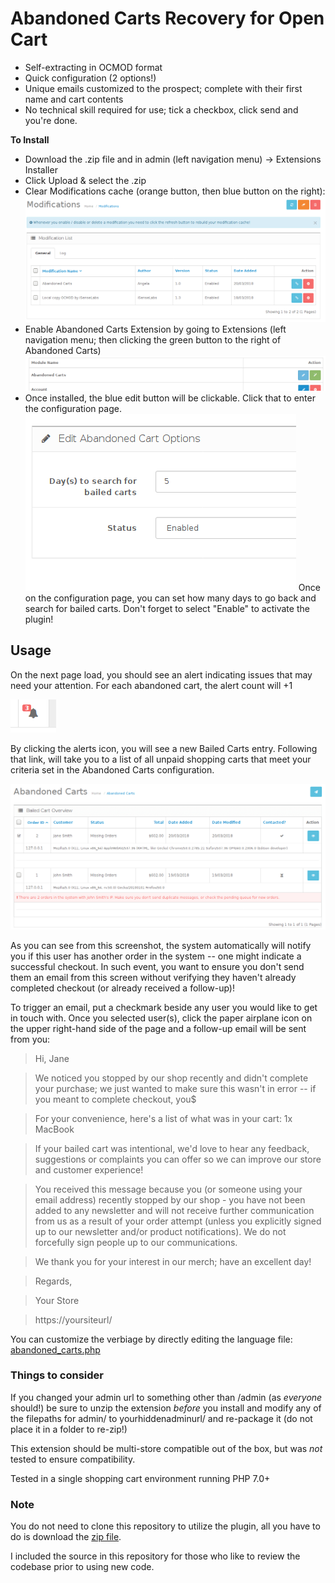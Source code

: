 # Abandoned Carts Recovery for Open Cart


* Self-extracting in OCMOD format
* Quick configuration (2 options!)
* Unique emails customized to the prospect; complete with their first name and cart contents
* No technical skill required for use; tick a checkbox, click send and you're done.

**To Install**

* Download the .zip file and in admin (left navigation menu) -> Extensions Installer
* Click Upload & select the .zip
* Clear Modifications cache (orange button, then blue button on the right):
![clear modifications](./img/clear-mods.png)
* Enable Abandoned Carts Extension by going to Extensions (left navigation menu; then clicking the green button to the right of Abandoned Carts)
![enable abandoned carts](./img/enable-module.png)
* Once installed, the blue edit button will be clickable.  Click that to enter the configuration page.
![abandoned carts configuration](./img/config.png)
Once on the configuration page, you can set how many days to go back and search for bailed carts.  Don't forget to select "Enable" to activate the plugin!

## Usage ##

On the next page load, you should see an alert indicating issues that may need your attention.  For each abandoned cart, the alert count will +1

![alerts](./img/alert.png)

By clicking the alerts icon, you will see a new Bailed Carts entry.  Following that link, will take you to a list of all unpaid shopping carts that meet your criteria set in the Abandoned Carts configuration.

![duplicate warning](./img/duplicate-warning.png)

As you can see from this screenshot, the system automatically will notify you if this user has another order in the system -- one might indicate a successful checkout.  In such event, you want to ensure you don't send them an email from this screen without verifying they haven't already completed checkout (or already received a follow-up)!

To trigger an email, put a checkmark beside any user you would like to get in touch with.  Once you selected user(s), click the paper airplane icon on the upper right-hand side of the page and a follow-up email will be sent from you:
> Hi, Jane

> We noticed you stopped by our shop recently and didn't complete your purchase; we just wanted to make sure this wasn't in error -- if you meant to complete checkout, you$

> For your convenience, here's a list of what was in your cart:
1x MacBook

> If your bailed cart was intentional, we'd love to hear any feedback, suggestions or complaints you can offer so we can improve our store and customer experience!

> You received this message because you (or someone using your email address) recently stopped by our shop - you have not been added to any newsletter and will not receive further communication from us as a result of your order attempt (unless you explicitly signed up to our newsletter and/or product notifications). We do not forcefully sign people up to our communications.

> We thank you for your interest in our merch; have an excellent day!


> Regards,


> Your Store

> https://yoursiteurl/

You can customize the verbiage by directly editing the language file: [abandoned_carts.php](./upload/admin/language/en-gb/extension/module/abandoned_carts.php)

### Things to consider ###
If you changed your admin url to something other  than /admin (as *everyone* should!) be sure to unzip the extension *before* you install and modify any of the filepaths for admin/ to yourhiddenadminurl/ and re-package it (do not place it in a folder to re-zip!)

This extension should be multi-store compatible out of the box, but was *not* tested to ensure compatibility.

Tested in a single shopping cart environment running PHP 7.0+

### Note ###
You do not need to clone this repository to utilize the plugin, all you have to do is download the
[zip file](abandoned-carts-v1.0.ocmod.zip).

I included the source in this repository for those who like to review the codebase prior to using new code.
